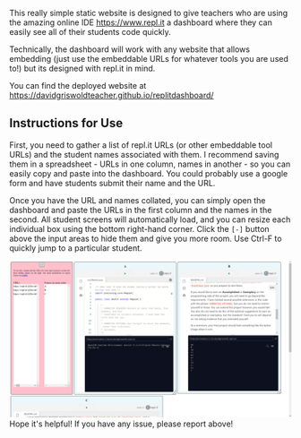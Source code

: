 This really simple static website is designed to give teachers who are using the amazing online IDE https://www.repl.it a dashboard where they can easily see all of their students code quickly.

Technically, the dashboard will work with any website that allows embedding (just use the embeddable URLs for whatever tools you are used to!) but its designed with repl.it in mind.

You can find the deployed website at https://davidgriswoldteacher.github.io/replitdashboard/

## Instructions for Use

First, you need to gather a list of repl.it URLs (or other embeddable tool URLs) and the student names associated with them. I recommend saving them in a spreadsheet - URLs in one column, names in another - so you can easily copy and paste into the dashboard. You could probably use a google form and have students submit their name and the URL.

Once you have the URL and names collated, you can simply open the dashboard and paste the URLs in the first column and the names in the second. All student screens will automatically load, and you can resize each individual box using the bottom right-hand corner. Click the `[-]` button above the input areas to hide them and give you more room. Use Ctrl-F to quickly jump to a particular student.

![Screenshot](screenshot.png)
Hope it's helpful! If you have any issue, please report above!

